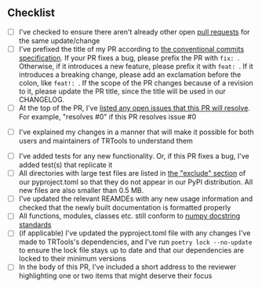 ## Checklist

* [ ] I've checked to ensure there aren't already other open [pull requests](../../../pulls) for the same update/change
* [ ] I've prefixed the title of my PR according to [the conventional commits specification](https://www.conventionalcommits.org/). If your PR fixes a bug, please prefix the PR with `fix: `. Otherwise, if it introduces a new feature, please prefix it with `feat: `. If it introduces a breaking change, please add an exclamation before the colon, like `feat!: `. If the scope of the PR changes because of a revision to it, please update the PR title, since the title will be used in our CHANGELOG.
* [ ] At the top of the PR, I've [listed any open issues that this PR will resolve](https://docs.github.com/en/issues/tracking-your-work-with-issues/linking-a-pull-request-to-an-issue#linking-a-pull-request-to-an-issue-using-a-keyword). For example, "resolves #0" if this PR resolves issue #0
- [ ] I've explained my changes in a manner that will make it possible for both users and maintainers of TRTools to understand them
* [ ] I've added tests for any new functionality. Or, if this PR fixes a bug, I've added test(s) that replicate it
* [ ] All directories with large test files are listed in [the "exclude" section](https://python-poetry.org/docs/pyproject/#include-and-exclude) of our pyproject.toml so that they do not appear in our PyPI distribution. All new files are also smaller than 0.5 MB.
* [ ] I've updated the relevant REAMDEs with any new usage information and checked that the newly built documentation is formatted properly
* [ ] All functions, modules, classes etc. still conform to [numpy docstring standards](https://numpydoc.readthedocs.io/en/latest/format.html)
* [ ] (if applicable) I've updated the pyproject.toml file with any changes I've made to TRTools's dependencies, and I've run `poetry lock --no-update` to ensure the lock file stays up to date and that our dependencies are locked to their minimum versions
* [ ] In the body of this PR, I've included a short address to the reviewer highlighting one or two items that might deserve their focus
